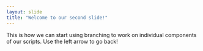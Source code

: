 ```yaml
---
layout: slide
title: "Welcome to our second slide!"
---
```

This is how we can start using branching to work on individual components of our scripts.
Use the left arrow to go back! 
